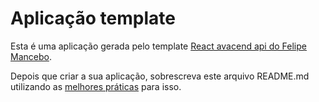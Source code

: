 # Aplicação template

Esta é uma aplicação gerada pelo template [React avacend api do Felipe Mancebo](https://github.com/fmancebo/cra-template-avanced-api.git).

Depois que criar a sua aplicação, sobrescreva este arquivo README.md utilizando as [melhores práticas](https://www.makeareadme.com/) para isso.

